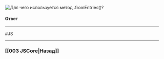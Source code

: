 ![Для чего используется метод `.fromEntries()`?](https://youtu.be/OA63L1eQ6pA?t=188)

#### Ответ




___
 #JS 

___

### [[003 JSCore|Назад]]